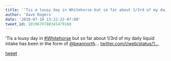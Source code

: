 ```yaml
---
title: '‘Tis a lousy day in Whitehorse but so far about 1/3rd of my daily liquid...'
author: 'Dave Rogers'
date: '2018-07-18 13:22:22-07:00'
tweet_id: 1019678788345479168
---
```

‘Tis a lousy day in [#Whitehorse](https://twitter.com/hashtag/whitehorse) but so far about 1/3rd of my daily liquid intake has been in the form of [@beannorth](https://twitter.com/beannorth)… [twitter.com/i/web/status/1…](https://twitter.com/i/web/status/1019678788345479168)

[tweet](https://twitter.com/yukondude/status/1019678788345479168)